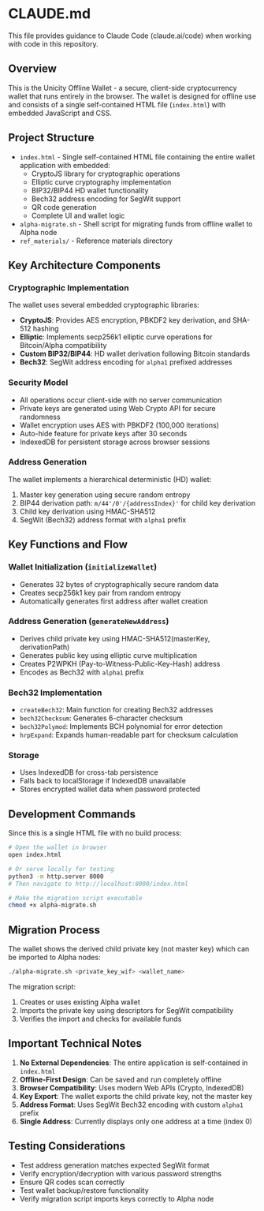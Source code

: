 # CLAUDE.md

This file provides guidance to Claude Code (claude.ai/code) when working with code in this repository.

## Overview

This is the Unicity Offline Wallet - a secure, client-side cryptocurrency wallet that runs entirely in the browser. The wallet is designed for offline use and consists of a single self-contained HTML file (`index.html`) with embedded JavaScript and CSS.

## Project Structure

- `index.html` - Single self-contained HTML file containing the entire wallet application with embedded:
  - CryptoJS library for cryptographic operations
  - Elliptic curve cryptography implementation
  - BIP32/BIP44 HD wallet functionality
  - Bech32 address encoding for SegWit support
  - QR code generation
  - Complete UI and wallet logic
- `alpha-migrate.sh` - Shell script for migrating funds from offline wallet to Alpha node
- `ref_materials/` - Reference materials directory

## Key Architecture Components

### Cryptographic Implementation
The wallet uses several embedded cryptographic libraries:
- **CryptoJS**: Provides AES encryption, PBKDF2 key derivation, and SHA-512 hashing
- **Elliptic**: Implements secp256k1 elliptic curve operations for Bitcoin/Alpha compatibility
- **Custom BIP32/BIP44**: HD wallet derivation following Bitcoin standards
- **Bech32**: SegWit address encoding for `alpha1` prefixed addresses

### Security Model
- All operations occur client-side with no server communication
- Private keys are generated using Web Crypto API for secure randomness
- Wallet encryption uses AES with PBKDF2 (100,000 iterations)
- Auto-hide feature for private keys after 30 seconds
- IndexedDB for persistent storage across browser sessions

### Address Generation
The wallet implements a hierarchical deterministic (HD) wallet:
1. Master key generation using secure random entropy
2. BIP44 derivation path: `m/44'/0'/{addressIndex}'` for child key derivation
3. Child key derivation using HMAC-SHA512
4. SegWit (Bech32) address format with `alpha1` prefix

## Key Functions and Flow

### Wallet Initialization (`initializeWallet`)
- Generates 32 bytes of cryptographically secure random data
- Creates secp256k1 key pair from random entropy
- Automatically generates first address after wallet creation

### Address Generation (`generateNewAddress`)
- Derives child private key using HMAC-SHA512(masterKey, derivationPath)
- Generates public key using elliptic curve multiplication
- Creates P2WPKH (Pay-to-Witness-Public-Key-Hash) address
- Encodes as Bech32 with `alpha1` prefix

### Bech32 Implementation
- `createBech32`: Main function for creating Bech32 addresses
- `bech32Checksum`: Generates 6-character checksum
- `bech32Polymod`: Implements BCH polynomial for error detection
- `hrpExpand`: Expands human-readable part for checksum calculation

### Storage
- Uses IndexedDB for cross-tab persistence
- Falls back to localStorage if IndexedDB unavailable
- Stores encrypted wallet data when password protected

## Development Commands

Since this is a single HTML file with no build process:

```bash
# Open the wallet in browser
open index.html

# Or serve locally for testing
python3 -m http.server 8000
# Then navigate to http://localhost:8000/index.html

# Make the migration script executable
chmod +x alpha-migrate.sh
```

## Migration Process

The wallet shows the derived child private key (not master key) which can be imported to Alpha nodes:

```bash
./alpha-migrate.sh <private_key_wif> <wallet_name>
```

The migration script:
1. Creates or uses existing Alpha wallet
2. Imports the private key using descriptors for SegWit compatibility
3. Verifies the import and checks for available funds

## Important Technical Notes

1. **No External Dependencies**: The entire application is self-contained in `index.html`
2. **Offline-First Design**: Can be saved and run completely offline
3. **Browser Compatibility**: Uses modern Web APIs (Crypto, IndexedDB)
4. **Key Export**: The wallet exports the child private key, not the master key
5. **Address Format**: Uses SegWit Bech32 encoding with custom `alpha1` prefix
6. **Single Address**: Currently displays only one address at a time (index 0)

## Testing Considerations

- Test address generation matches expected SegWit format
- Verify encryption/decryption with various password strengths
- Ensure QR codes scan correctly
- Test wallet backup/restore functionality
- Verify migration script imports keys correctly to Alpha node
